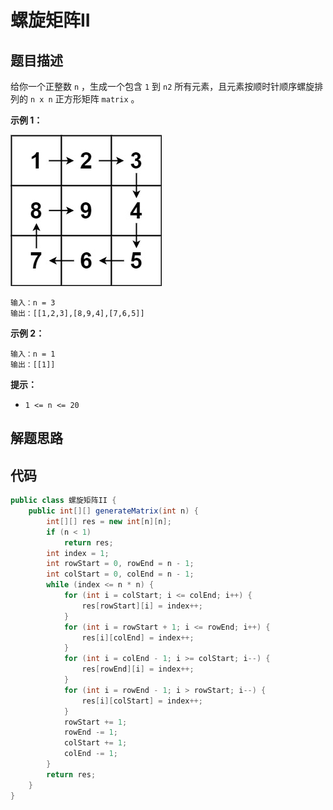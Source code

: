 # 螺旋矩阵II



## 题目描述

给你一个正整数 `n` ，生成一个包含 `1` 到 `n2` 所有元素，且元素按顺时针顺序螺旋排列的 `n x n` 正方形矩阵 `matrix` 。

 

**示例 1：**

![img](螺旋矩阵II.assets/spiraln.jpg)

```
输入：n = 3
输出：[[1,2,3],[8,9,4],[7,6,5]]
```

**示例 2：**

```
输入：n = 1
输出：[[1]]
```

 

**提示：**

- `1 <= n <= 20`

## 解题思路



## 代码

```java
public class 螺旋矩阵II {
    public int[][] generateMatrix(int n) {
        int[][] res = new int[n][n];
        if (n < 1)
            return res;
        int index = 1;
        int rowStart = 0, rowEnd = n - 1;
        int colStart = 0, colEnd = n - 1;
        while (index <= n * n) {
            for (int i = colStart; i <= colEnd; i++) {
                res[rowStart][i] = index++;
            }
            for (int i = rowStart + 1; i <= rowEnd; i++) {
                res[i][colEnd] = index++;
            }
            for (int i = colEnd - 1; i >= colStart; i--) {
                res[rowEnd][i] = index++;
            }
            for (int i = rowEnd - 1; i > rowStart; i--) {
                res[i][colStart] = index++;
            }
            rowStart += 1;
            rowEnd -= 1;
            colStart += 1;
            colEnd -= 1;
        }
        return res;
    }
}
```

